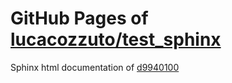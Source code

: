 GitHub Pages of [lucacozzuto/test_sphinx](https://github.com/lucacozzuto/test_sphinx.git)
===
Sphinx html documentation of [d9940100](https://github.com/lucacozzuto/test_sphinx/tree/d99401007145280c2b6cdbff6a684066864af93e)
